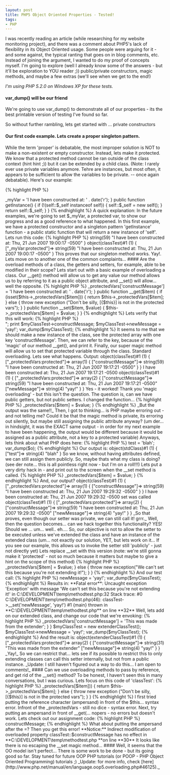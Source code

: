 ```yaml
---
layout: post
title: PHP5 Object Oriented Properties - Tested!
tags:
- PHP
---
```


I was recently reading an article (while researching for my website monitoring project), and there was a comment about PHP5's lack of flexibility in its Object Oriented usage.  Some people were arguing for it - and some against, the typical ranting that goes on in blog comments, etc.  Instead of joining the argument, I wanted to do my proof of concepts myself.  I'm going to explore (well I already know some of the answers - but it'll be exploration to YOU reader ;)) public/private constructors, magic methods, and maybe a few extras (we'll see when we get to the end!)

_I'm using PHP 5.2.0 on Windows XP for these tests._

#### var_dump() will be our friend

We're going to use var_dump() to demonstrate all of our properties - its the best printable version of testing I've found so far.

So without further rambling, lets get started with ... private constructors

#### Our first code example.  Lets create a proper singleton pattern.

While the term 'proper' is debatable, the most improper solution is NOT to make a non-existent or empty constructor.   Instead, lets make it protected.  We know that a protected method cannot be ran outside of the class context (hint hint ;)) but it can be extended by a child class.  (Note: I rarely ever use private variables anymore.  Tehre are instances, but most often, it appears to be sufficient to allow the variables to be private.  -- once again debatable).  Here's our example:

{% highlight PHP %}
<?php
class classTest {

    protected static $_self = null;

    protected $_myVar = 'initial value';

    protected function __construct()
    {
        $this->_myVar = 'I have been constructed at: ' . date('r');
    }

    public function getInstance()
    {
        if (!(self::$_self instanceof self)) {
            self::$_self = new self();
        }

        return self::$_self;
    }
}
{% endhighlight %}

A quick explanation: In the future examples, we're going to set $_myVar, a protected var, to show our progress and as a good reference to what happened.  In this first example, we have a protected constructor and a singleton pattern 'getInstance' function - a public static function that will return a new instance of 'self'.

Lets run this code:

{% highlight PHP %}
<?php
$myClassTest = new classTest();
{% endhighlight %}

**Fatal error**:  Call to protected classTest::__construct() from invalid context in **C:\DEVELOPMENT\temp\methodtest.php** on line **22**

Ok great - this means that we can't run this construct - we can't create a new 'classTest' from outside of the class - this is awesome.  This stops us from making new instances - so we'll moving to our singleton.  Our constructor can still be called on allowed class creation.  The reason this is important is that could reduce your code refactoring.  Say, for example, you wish to refactor your base database class to be singleton, but the connection is created in the constructor, its a small change - create a singleton instance method, and make the constructor non-public.

Lets move on.  How do we get the same instance of this class?  And lets make sure it ran?  Finally, lets make sure that we're really singleton-y?  Well, lets call an instance of the class, var dump it, sleep a bit, and call it again.  To prove it, our first call should dump our protected variable with a timestamp when it was constructed.  The second call should give the exact message...

{% highlight PHP %}
<?php
$myClassTest = classTest::getInstance();
var_dump($myClassTest);
sleep(5);
$newMyClassTest = classTest::getInstance();
var_dump($newMyClassTest);
{% endhighlight %}

Our output?

object(classTest)#1 (1) { ["_myVar:protected"]=>  string(59) "I have been constructed at: Thu, 21 Jun 2007 19:00:17 -0500" }

object(classTest)#1 (1) { ["_myVar:protected"]=> string(59) "I have been constructed at: Thu, 21 Jun 2007 19:00:17 -0500" }

This proves that our singleton method works.  Yay!.

Lets move on to another one of the common complaints...

#### Are the overload methods of a class, the getters and setters, for example, able to be modified in their scope?


Lets start out with a basic example of overloading a class.  Our __get() method will allow us to get any value our method allows us to by referring to it as a public object attribute, and __set() will allow... well the opposite.

{% highlight PHP %}
<?php
class classTest
{
    protected $_protectedVars = array();

    public function __construct()
    {
        $this->_protectedVars['constructMessage'] = 'I have been constructed at: ' . date('r');
    }

    public function __get($item)
    {
        if (isset($this->_protectedVars[$item])) {
            return $this->_protectedVars[$item];
        }
        else {
            throw new exception ("Don't be silly, [{$this}] is not in the protected vars");
        }
    }
    
    public function __set($item, $value)
    {
        $this->_protectedVars[$item] = $value;
    }
}
{% endhighlight %}


Lets verify that this will work:

{% highlight PHP %}
<?php
$myClassTest = new classTest();
var_dump($myClassTest);
print "<br></br>";
print $myClassTest->constructMessage;
$myClassTest->newMessage = 'yay!';
var_dump($myClassTest);
{% endhighlight %}

It seems to me that we should make a new instance of the class, see the protected array with one key 'constructMessage'.  Then, we can refer to the key, because of the 'magic' of our method __get(), and print it.  Finally, our super magic method will allow us to set that protected variable through the class.  Standard overloading.  Lets see what happens.

Output:

object(classTest)#1 (1) { ["_protectedVars:protected"]=>  array(1) { ["constructMessage"]=>  string(59) "I have been constructed at: Thu, 21 Jun 2007 19:17:21 -0500" } }

I have been constructed at: Thu, 21 Jun 2007 19:17:21 -0500

object(classTest)#1 (1) { ["_protectedVars:protected"]=> array(2) { ["constructMessage"]=> string(59) "I have been constructed at: Thu, 21 Jun 2007 19:17:21 -0500" ["newMessage"]=> string(4) "yay!" } }

Yes - it worked!  Thank you 'magic overloading' - but this isn't the question.  The question is, can we have public getters, but not public setters.

I changed the function...

{% highlight PHP %}
<?php
private function __set($item, $value)
{
    $this->_protectedVars[$item] = $value;
}
{% endhighlight %}

_But the output was the same!!_

Then, I got to thinking... is PHP maybe erroring out - and not telling me?  Could it be that the magic method is private, its erroring out silently, but maybe still assigning the public attribute anyway?  (um der... in hindsight, it was the EXACT same output - in order for my next example to have been happening, the output would be different because it would be assigned as a public attribute, not a key to a protected variable)  Anyways, lets think about what PHP does here:

{% highlight PHP %}
<?php
$o = (object) null;
$o->test = 'blah';
var_dump($o);
{% endhighlight %}

Our output is:

    object(stdClass)#1 (1) { ["test"]=>  string(4) "blah" }

So we know, without having attributes defined, we can still assign them publicly.  So, maybe thats what my class is doing?  (see der note... this is all pointless right now - but I'm on a roll!!!)

Lets put a very dirty hack in - and print out to the screen when the __set method is called.

{% highlight PHP %}
<?php
private function __set($item, $value)
{
    print "set was called";
    $this->_protectedVars[$item] = $value;
}
{% endhighlight %}


And, our output?

    object(classTest)#1 (1) { ["_protectedVars:protected"]=>  array(1) { ["constructMessage"]=>  string(59) "I have been constructed at: Thu, 21 Jun 2007 19:29:32 -0500" } }
    
    I have been constructed at: Thu, 21 Jun 2007 19:29:32 -0500
    
    set was called
    
    object(classTest)#1 (1) { ["_protectedVars:protected"]=> array(2) { ["constructMessage"]=> string(59) "I have been constructed at: Thu, 21 Jun 2007 19:29:32 -0500" ["newMessage"]=> string(4) "yay!" } }

_So that proves, even though our setter was private, we can still call it! grrr._

Well, then the question becomes... can we hack together this functionality?  YES!  Should we ... um... well.. eh....

So, our objective is not to allow the setter to be executed unless we've extended the class and have an instance of the extended class (um... not exactly our solution, YET, but lets work on it...  If you see our example, this allows us to invoke the setter still 'publicly' - just not directly yet)

Lets replace __set with this version (note: we're still gonna make it 'protected' - not so much because it matters but maybe to give a hint on the scope of this method)

{% highlight PHP %}
<?php
protected function __set($item, $value)
{
    if (get_parent_class($this)) {
        $this->_protectedVars[$item] = $value;
    }
    else {
        throw new exception("We can't set this because you're not extending it!");
    }
}
{% endhighlight %}



And our test call:

{% highlight PHP %}
<?php
$myClassTest = new classTest();
$myClassTest->newMessage = 'yay!';
var_dump($myClassTest);
{% endhighlight %}


Results in:

**Fatal error**: Uncaught exception 'Exception' with message 'We can't set this because you're not extending it!' in C:\DEVELOPMENT\temp\methodtest.php:32 Stack trace: #0 C:\DEVELOPMENT\temp\methodtest.php(46): classTest->__set('newMessage', 'yay!') #1 {main} thrown in **C:\DEVELOPMENT\temp\methodtest.php** on line **32**

Well, lets add on our extended class, and change our code that we're envoking:

{% highlight PHP %}
<?php
class extenderClassTest extends classTest
{
    public function __construct()
    {
        $this->_protectedVars['constructMessage'] = 'This was made from the extender';
    }
}

$myClassTest = new extenderClassTest();
$myClassTest->newMessage = 'yay!';
var_dump($myClassTest);
{% endhighlight %}

And the result is:

    object(extenderClassTest)#1 (1) { ["_protectedVars:protected"]=>  array(2) { ["constructMessage"]=>  string(31) "This was made from the extender" ["newMessage"]=>  string(4) "yay!" } }

_Yay!_

So we can restrict that... lets see if its possible to restrict this to only extending classes can call this setter internally, but not from a public instance.

_Update:  I still haven't figured out a way to do this... I am open to comments!_


#### Can we use overloading methods to pass by reference, and get rid of the __set() method?

To be honest, I haven't seen this in many conversations, but I was curious.

Lets focus on this code of 'classTest':

{% highlight PHP %}
<?php
public function __get($item)
{
    if (isset($this->_protectedVars[$item])) {
        return $this->_protectedVars[$item];
    }
    else {
        throw new exception ("Don't be silly, [{$this}] is not in the protected vars");
    }
}
{% endhighlight %}

I first tried putting the reference character (ampersand) in front of the $this... syntax error.  Infront of the _protectedVars - still no dice - syntax error.  Next, try putting an ampersand in front of __get(... nopers - no errors but doesn't work.  Lets check out our assignment code:

{% highlight PHP %}
<?php   
$myItem = $myClassTest->constructMessage;
{% endhighlight %}


What about putting the ampersand after the =?  Then you get this error!

**Notice:** Indirect modification of overloaded property classTest::$constructMessage has no effect in **C:\DEVELOPMENT\temp\methodtest.php **on line **30**

It looks like there is no escaping the __set magic method...

#### Well, it seems that the OO model isn't perfect... 


There is some work to be done - but its going good so far.  Stay tuned for future OOP PHP  tutorials (or POOP - PHP Object Oriented Programming) tutorials ;)

_Update: for more info, check [here](http://www.php.net/manual/en/language.oop5.overloading.php#46125)._
